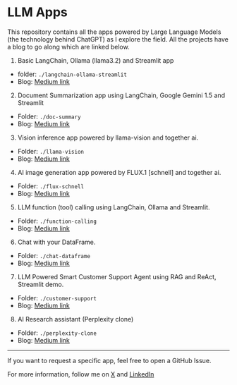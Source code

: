 # LLM Apps

This repository contains all the apps powered by Large Language Models (the technology behind ChatGPT) as I explore the field. All the projects have a blog to go along which are linked below.

1. Basic LangChain, Ollama (llama3.2) and Streamlit app

- folder: `./langchain-ollama-streamlit`
- Blog: [Medium link](https://medium.com/@snehbelsare/building-a-basic-llm-powered-app-using-langchain-ollama-and-streamlit-ffbb22098fa)

2. Document Summarization app using LangChain, Google Gemini 1.5 and Streamlit

- Folder: `./doc-summary`
- Blog: [Medium link](https://medium.com/@snehbelsare/building-a-document-summarization-app-with-langchain-gemini-and-streamlit-ab30a9f4ce67)

3. Vision inference app powered by llama-vision and together ai.

- Folder: `./llama-vision`
- Blog: [Medium link](https://medium.com/@snehbelsare/building-an-ai-vision-app-using-llama-vision-and-together-ai-for-free-vision-inference-dc47cfcb1e73)

4. AI image generation app powered by FLUX.1 [schnell] and together ai.

- Folder: `./flux-schnell`
- Blog: [Medium link](https://medium.com/@snehbelsare/building-an-ai-image-generator-with-flux-1-schnell-and-together-api-09da78e101ad)

5. LLM function (tool) calling using LangChain, Ollama and Streamlit.

- Folder: `./function-calling`
- Blog: [Medium link](https://medium.com/@snehbelsare/function-calling-with-langchain-ollama-and-streamlit-a-game-changer-in-ai-powered-apps-b3c571ba65ca)

6. Chat with your DataFrame.

- Folder: `./chat-dataframe`
- Blog: [Medium link](https://medium.com/@snehbelsare/chat-with-your-dataframe-a-conversational-ai-for-pandas-dataframes-f9233cffaf74)

7. LLM Powered Smart Customer Support Agent using RAG and ReAct, Streamlit demo.

- Folder: `./customer-support`
- Blog: [Medium link](https://medium.com/@sneharshbelsare/llm-powered-smart-customer-support-agent-rag-react-in-a-streamlit-demo-42faf2d18b27)

8. AI Research assistant (Perplexity clone)

- Folder: `./perplexity-clone`
- Blog: [Medium link](https://medium.com/@sneharshbelsare/building-ai-research-assistant-perplexity-clone-662ba87bf78a)


---

If you want to request a specific app, feel free to open a GitHub Issue.

For more information, follow me on [X](https://x.com/SneharshB) and [LinkedIn](https://www.linkedin.com/in/sneharsh-belsare/)

